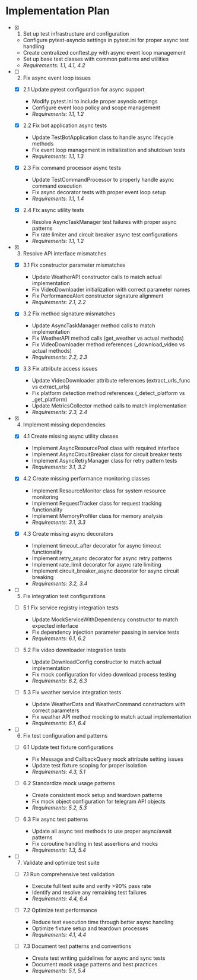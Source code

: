 # Implementation Plan

- [x] 1. Set up test infrastructure and configuration
  - Configure pytest-asyncio settings in pytest.ini for proper async test handling
  - Create centralized conftest.py with async event loop management
  - Set up base test classes with common patterns and utilities
  - _Requirements: 1.1, 4.1, 4.2_

- [ ] 2. Fix async event loop issues
  - [x] 2.1 Update pytest configuration for async support
    - Modify pytest.ini to include proper asyncio settings
    - Configure event loop policy and scope management
    - _Requirements: 1.1, 1.2_

  - [x] 2.2 Fix bot application async tests
    - Update TestBotApplication class to handle async lifecycle methods
    - Fix event loop management in initialization and shutdown tests
    - _Requirements: 1.1, 1.3_

  - [x] 2.3 Fix command processor async tests  
    - Update TestCommandProcessor to properly handle async command execution
    - Fix async decorator tests with proper event loop setup
    - _Requirements: 1.1, 1.4_

  - [x] 2.4 Fix async utility tests
    - Resolve AsyncTaskManager test failures with proper async patterns
    - Fix rate limiter and circuit breaker async test configurations
    - _Requirements: 1.1, 1.2_

- [x] 3. Resolve API interface mismatches
  - [x] 3.1 Fix constructor parameter mismatches
    - Update WeatherAPI constructor calls to match actual implementation
    - Fix VideoDownloader initialization with correct parameter names
    - Fix PerformanceAlert constructor signature alignment
    - _Requirements: 2.1, 2.2_

  - [x] 3.2 Fix method signature mismatches
    - Update AsyncTaskManager method calls to match implementation
    - Fix WeatherAPI method calls (get_weather vs actual methods)
    - Fix VideoDownloader method references (_download_video vs actual methods)
    - _Requirements: 2.2, 2.3_

  - [x] 3.3 Fix attribute access issues
    - Update VideoDownloader attribute references (extract_urls_func vs extract_urls)
    - Fix platform detection method references (_detect_platform vs _get_platform)
    - Update MetricsCollector method calls to match implementation
    - _Requirements: 2.3, 2.4_

- [x] 4. Implement missing dependencies
  - [x] 4.1 Create missing async utility classes
    - Implement AsyncResourcePool class with required interface
    - Implement AsyncCircuitBreaker class for circuit breaker tests
    - Implement AsyncRetryManager class for retry pattern tests
    - _Requirements: 3.1, 3.2_

  - [x] 4.2 Create missing performance monitoring classes
    - Implement ResourceMonitor class for system resource monitoring
    - Implement RequestTracker class for request tracking functionality
    - Implement MemoryProfiler class for memory analysis
    - _Requirements: 3.1, 3.3_

  - [x] 4.3 Create missing async decorators
    - Implement timeout_after decorator for async timeout functionality
    - Implement retry_async decorator for async retry patterns
    - Implement rate_limit decorator for async rate limiting
    - Implement circuit_breaker_async decorator for async circuit breaking
    - _Requirements: 3.2, 3.4_

- [ ] 5. Fix integration test configurations
  - [ ] 5.1 Fix service registry integration tests
    - Update MockServiceWithDependency constructor to match expected interface
    - Fix dependency injection parameter passing in service tests
    - _Requirements: 6.1, 6.2_

  - [ ] 5.2 Fix video downloader integration tests
    - Update DownloadConfig constructor to match actual implementation
    - Fix mock configuration for video download process testing
    - _Requirements: 6.2, 6.3_

  - [ ] 5.3 Fix weather service integration tests
    - Update WeatherData and WeatherCommand constructors with correct parameters
    - Fix weather API method mocking to match actual implementation
    - _Requirements: 6.1, 6.4_

- [ ] 6. Fix test configuration and patterns
  - [ ] 6.1 Update test fixture configurations
    - Fix Message and CallbackQuery mock attribute setting issues
    - Update test fixture scoping for proper isolation
    - _Requirements: 4.3, 5.1_

  - [ ] 6.2 Standardize mock usage patterns
    - Create consistent mock setup and teardown patterns
    - Fix mock object configuration for telegram API objects
    - _Requirements: 5.2, 5.3_

  - [ ] 6.3 Fix async test patterns
    - Update all async test methods to use proper async/await patterns
    - Fix coroutine handling in test assertions and mocks
    - _Requirements: 1.3, 5.4_

- [ ] 7. Validate and optimize test suite
  - [ ] 7.1 Run comprehensive test validation
    - Execute full test suite and verify >90% pass rate
    - Identify and resolve any remaining test failures
    - _Requirements: 4.4, 6.4_

  - [ ] 7.2 Optimize test performance
    - Reduce test execution time through better async handling
    - Optimize fixture setup and teardown processes
    - _Requirements: 4.1, 4.4_

  - [ ] 7.3 Document test patterns and conventions
    - Create test writing guidelines for async and sync tests
    - Document mock usage patterns and best practices
    - _Requirements: 5.1, 5.4_